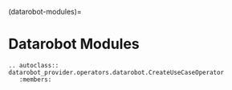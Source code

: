 (datarobot-modules)=

# Datarobot Modules

```{eval-rst}
.. autoclass:: datarobot_provider.operators.datarobot.CreateUseCaseOperator
   :members:
```
